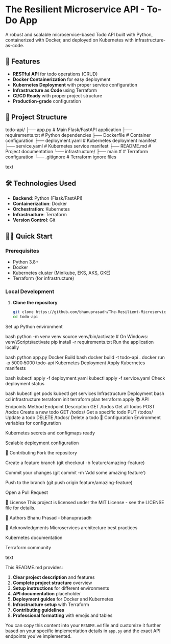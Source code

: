 # The Resilient Microservice API - To-Do App

A robust and scalable microservice-based Todo API built with Python, containerized with Docker, and deployed on Kubernetes with infrastructure-as-code.

## 🚀 Features

- **RESTful API** for todo operations (CRUD)
- **Docker Containerization** for easy deployment
- **Kubernetes Deployment** with proper service configuration
- **Infrastructure as Code** using Terraform
- **CI/CD Ready** with proper project structure
- **Production-grade** configuration

## 📁 Project Structure
todo-api/
├── app.py # Main Flask/FastAPI application
├── requirements.txt # Python dependencies
├── Dockerfile # Container configuration
├── deployment.yaml # Kubernetes deployment manifest
├── service.yaml # Kubernetes service manifest
├── README.md # Project documentation
└── infrastructure/
├── main.tf # Terraform configuration
└── .gitignore # Terraform ignore files

text

## 🛠️ Technologies Used

- **Backend**: Python (Flask/FastAPI)
- **Containerization**: Docker
- **Orchestration**: Kubernetes
- **Infrastructure**: Terraform
- **Version Control**: Git

## 🏃‍♂️ Quick Start

### Prerequisites

- Python 3.8+
- Docker
- Kubernetes cluster (Minikube, EKS, AKS, GKE)
- Terraform (for infrastructure)

### Local Development

1. **Clone the repository**
   ```bash
   git clone https://github.com/bhanuprasadh/The-Resilient-Microservice-API-To-Do-App-.git
   cd todo-api
Set up Python environment

bash
python -m venv venv
source venv/bin/activate  # On Windows: venv\Scripts\activate
pip install -r requirements.txt
Run the application locally

bash
python app.py
Docker Build
bash
docker build -t todo-api .
docker run -p 5000:5000 todo-api
Kubernetes Deployment
Apply Kubernetes manifests

bash
kubectl apply -f deployment.yaml
kubectl apply -f service.yaml
Check deployment status

bash
kubectl get pods
kubectl get services
Infrastructure Deployment
bash
cd infrastructure
terraform init
terraform plan
terraform apply
📚 API Endpoints
Method	Endpoint	Description
GET	/todos	Get all todos
POST	/todos	Create a new todo
GET	/todos/<id>	Get a specific todo
PUT	/todos/<id>	Update a todo
DELETE	/todos/<id>	Delete a todo
🔧 Configuration
Environment variables for configuration

Kubernetes secrets and configmaps ready

Scalable deployment configuration

🤝 Contributing
Fork the repository

Create a feature branch (git checkout -b feature/amazing-feature)

Commit your changes (git commit -m 'Add some amazing feature')

Push to the branch (git push origin feature/amazing-feature)

Open a Pull Request

📝 License
This project is licensed under the MIT License - see the LICENSE file for details.

👥 Authors
Bhanu Prasad - bhanuprasadh

🙏 Acknowledgments
Microservices architecture best practices

Kubernetes documentation

Terraform community

text

This README.md provides:

1. **Clear project description** and features
2. **Complete project structure** overview
3. **Setup instructions** for different environments
4. **API documentation** placeholder
5. **Deployment guides** for Docker and Kubernetes
6. **Infrastructure setup** with Terraform
7. **Contributing guidelines**
8. **Professional formatting** with emojis and tables

You can copy this content into your `README.md` file and customize it further based on your specific implementation details in `app.py` and the exact API endpoints you've implemented.
